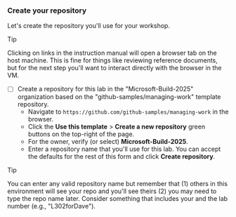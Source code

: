 ### Create your repository

Let's create the repository you'll use for your workshop.

> [!TIP]
> Clicking on links in the instruction manual will open a browser tab on the host machine. This is fine for things like reviewing reference documents, but for the next step you'll want to interact directly with the browser in the VM.

- [ ] Create a repository for this lab in the "Microsoft-Build-2025" organization based on the "github-samples/managing-work" template repository.
  - Navigate to `https://github.com/github-samples/managing-work` in the browser.
  - Click the **Use this template** > **Create a new repository** green buttons on the top-right of the page.
  - For the owner, verify (or select) **Microsoft-Build-2025**.
  - Enter a repository name that you'll use for this lab. You can accept the defaults for the rest of this form and click **Create repository**.

> [!TIP]
> You can enter any valid repository name but remember that (1) others in this environment will see your repo and you'll see theirs (2) you may need to type the repo name later.  Consider something that includes your and the lab number (e.g., "L302forDave").
